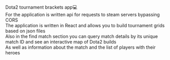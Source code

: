 Dota2 tournament brackets app💻<br/>
For the application is written api for requests to steam servers bypassing CORS <br/>
The application is written in React and allows you to build tournament grids based on json files <br/>
Also in the find match section you can query match details by its unique match ID and see an interactive map of Dota2 builds <br/>
As well as information about the match and the list of players with their heroes  <br/>
